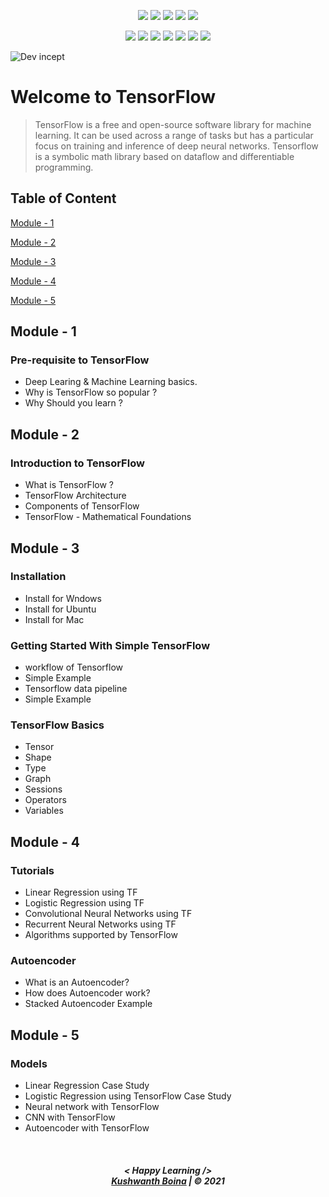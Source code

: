 <div align="center">

<a href="https://github.com/Learn-Write-Repeat/Tensorflow"><img src="https://badges.frapsoft.com/os/v1/open-source.svg?v=103"></a>
<a href="https://github.com/Learn-Write-Repeat/Tensorflow"><img src="https://img.shields.io/badge/Built%20by-developers%20%3C%2F%3E-0059b3"></a>
<a href="https://github.com/Learn-Write-Repeat/Tensorflow"><img src="https://img.shields.io/static/v1.svg?label=Contributions&message=Welcome&color=yellow"></a>
<a href="https://github.com/Learn-Write-Repeat/"><img src="https://img.shields.io/badge/Maintained%3F-yes-brightgreen.svg?v=103"></a>
<a href="https://github.com/Learn-Write-Repeat/Tensorflow/watchers"><img src="https://img.shields.io/github/watchers/Learn-Write-Repeat/Tensorflow"></a>

<a href="https://github.com/Learn-Write-Repeat/Tensorflow/graphs/contributors"><img src="https://img.shields.io/github/contributors/Learn-Write-Repeat/Tensorflow?color=brightgreen"></a>
<a href="https://github.com/Learn-Write-Repeat/Tensorflow/stargazers"><img src="https://img.shields.io/github/stars/Learn-Write-Repeat/Tensorflow?color=0059b3"></a>
<a href="https://github.com/Learn-Write-Repeat/Tensorflow/network/members"><img src="https://img.shields.io/github/forks/Learn-Write-Repeat/Tensorflow?color=yellow"></a>
<a href="https://github.com/Learn-Write-Repeat/Tensorflow/issues"><img src="https://img.shields.io/github/issues/Learn-Write-Repeat/Tensorflow?color=0059b3"></a>
<a href="https://github.com/Learn-Write-Repeat/Tensorflow/issues?q=is%3Aissue+is%3Aclosed"><img src="https://img.shields.io/github/issues-closed-raw/Learn-Write-Repeat/Tensorflow?color=yellow"></a>
<a href="https://github.com/Learn-Write-Repeat/Tensorflow/pulls"><img src="https://img.shields.io/github/issues-pr/Learn-Write-Repeat/Tensorflow?color=brightgreen"></a>
<a href="https://github.com/Learn-Write-Repeat/Tensorflow/pulls?q=is%3Apr+is%3Aclosed"><img src="https://img.shields.io/github/issues-pr-closed-raw/Learn-Write-Repeat/Tensorflow?color=0059b3"></a> 
</div>

![Dev incept](https://raw.githubusercontent.com/arpit-dwivedi/DevIncept.github.io/master/assets/img/Devincept.gif)  
# Welcome to TensorFlow  
>TensorFlow is a free and open-source software library for machine learning. It can be used across a range of tasks but has a particular focus on training and inference of deep neural networks. Tensorflow is a symbolic math library based on dataflow and differentiable programming.

## Table of Content  
[Module - 1](#module-1)

[Module - 2](#module-2)

[Module - 3](#module-3)

[Module - 4](#module-4)

[Module - 5](#module-5)


<a name="module-1"/>

## Module - 1
### Pre-requisite to TensorFlow
- Deep Learing & Machine Learning basics.
- Why is TensorFlow so popular ?
- Why Should you learn ?

<a name="module-2"/>

## Module - 2
### Introduction to TensorFlow
- What is TensorFlow ?
- TensorFlow Architecture 
- Components of TensorFlow 
- TensorFlow - Mathematical Foundations

<a name="module-3"/>

## Module - 3
### Installation
- Install for Wndows 
- Install for Ubuntu
- Install for Mac

### Getting Started With Simple TensorFlow 
- workflow of Tensorflow
- Simple Example
- Tensorflow data pipeline
- Simple Example

### TensorFlow Basics
- Tensor
- Shape
- Type
- Graph
- Sessions
- Operators
- Variables

<a name="module-4"/>

## Module - 4
### Tutorials
- Linear Regression using TF
- Logistic Regression using TF
- Convolutional Neural Networks using TF
- Recurrent Neural Networks using TF
- Algorithms supported by TensorFlow
### Autoencoder
- What is an Autoencoder?
- How does Autoencoder work?
- Stacked Autoencoder Example

<a name="module-5"/>

## Module - 5
### Models
- Linear Regression Case Study
- Logistic Regression using TensorFlow Case Study
- Neural network with TensorFlow
- CNN with TensorFlow
- Autoencoder with TensorFlow


<br>
<h5 align="center">
< Happy Learning />
<br>
<a href="https://kushi944100.github.io/portfolio/index.html">Kushwanth Boina</a> | © 2021
</h5>


